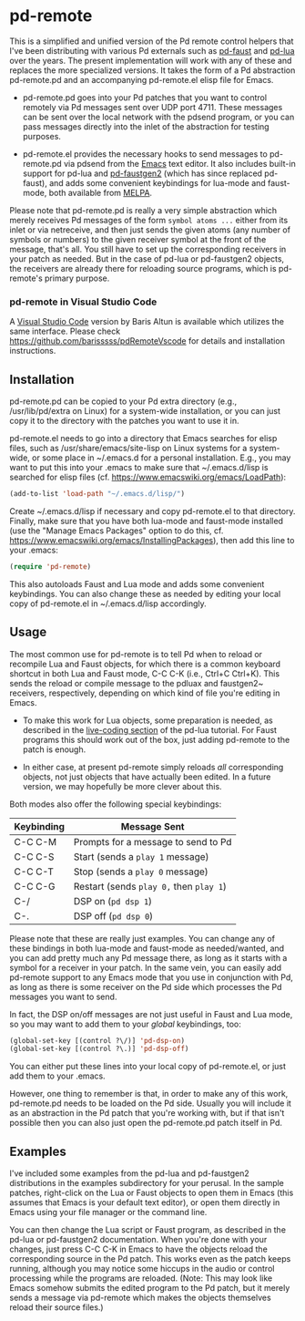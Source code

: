 # pd-remote

This is a simplified and unified version of the Pd remote control helpers that I've been distributing with various Pd externals such as [pd-faust](https://github.com/agraef/pure-lang/tree/master/pd-faust) and [pd-lua](https://github.com/agraef/pd-lua) over the years. The present implementation will work with any of these and replaces the more specialized versions. It takes the form of a Pd abstraction pd-remote.pd and an accompanying pd-remote.el elisp file for Emacs.

- pd-remote.pd goes into your Pd patches that you want to control remotely via Pd messages sent over UDP port 4711. These messages can be sent over the local network with the pdsend program, or you can pass messages directly into the inlet of the abstraction for testing purposes.

- pd-remote.el provides the necessary hooks to send messages to pd-remote.pd via pdsend from the [Emacs](https://en.wikipedia.org/wiki/GNU_Emacs) text editor. It also includes built-in support for pd-lua and [pd-faustgen2](https://github.com/agraef/pd-faustgen) (which has since replaced pd-faust), and adds some convenient keybindings for lua-mode and faust-mode, both available from [MELPA](https://melpa.org).

Please note that pd-remote.pd is really a very simple abstraction which merely receives Pd messages of the form `symbol atoms ...` either from its inlet or via netreceive, and then just sends the given atoms (any number of symbols or numbers) to the given receiver symbol at the front of the message, that's all. You still have to set up the corresponding receivers in your patch as needed. But in the case of pd-lua or pd-faustgen2 objects, the receivers are already there for reloading source programs, which is pd-remote's primary purpose.

### pd-remote in Visual Studio Code

A [Visual Studio Code](https://code.visualstudio.com/) version by Baris Altun is available which utilizes the same interface. Please check <https://github.com/barisssss/pdRemoteVscode> for details and installation instructions.

## Installation

pd-remote.pd can be copied to your Pd extra directory (e.g., /usr/lib/pd/extra on Linux) for a system-wide installation, or you can just copy it to the directory with the patches you want to use it in.

pd-remote.el needs to go into a directory that Emacs searches for elisp files, such as /usr/share/emacs/site-lisp on Linux systems for a system-wide, or some place in ~/.emacs.d for a personal installation. E.g., you may want to put this into your .emacs to make sure that ~/.emacs.d/lisp is searched for elisp files (cf. https://www.emacswiki.org/emacs/LoadPath):

~~~lisp
(add-to-list 'load-path "~/.emacs.d/lisp/")
~~~

Create ~/.emacs.d/lisp if necessary and copy pd-remote.el to that directory. Finally, make sure that you have both lua-mode and faust-mode installed (use the "Manage Emacs Packages" option to do this, cf. https://www.emacswiki.org/emacs/InstallingPackages), then add this line to your .emacs:

~~~lisp
(require 'pd-remote)
~~~

This also autoloads Faust and Lua mode and adds some convenient keybindings. You can also change these as needed by editing your local copy of pd-remote.el in ~/.emacs.d/lisp accordingly.

## Usage

The most common use for pd-remote is to tell Pd when to reload or recompile Lua and Faust objects, for which there is a common keyboard shortcut in both Lua and Faust mode, C-C C-K (i.e., Ctrl+C Ctrl+K). This sends the reload or compile message to the pdluax and faustgen2~ receivers, respectively, depending on which kind of file you're editing in Emacs.

- To make this work for Lua objects, some preparation is needed, as described in the [live-coding section](https://agraef.github.io/pd-lua/tutorial/pd-lua-intro.html#remote-control) of the pd-lua tutorial. For Faust programs this should work out of the box, just adding pd-remote to the patch is enough.

- In either case, at present pd-remote simply reloads *all* corresponding objects, not just objects that have actually been edited. In a future version, we may hopefully be more clever about this.

Both modes also offer the following special keybindings:

| Keybinding | Message Sent                            |
| ---------- | --------------------------------------- |
| C-C C-M    | Prompts for a message to send to Pd     |
| C-C C-S    | Start (sends a `play 1` message)        |
| C-C C-T    | Stop (sends a `play 0` message)         |
| C-C C-G    | Restart (sends `play 0,` then `play 1`) |
| C-/        | DSP on (`pd dsp 1`)                     |
| C-.        | DSP off (`pd dsp 0`)                    |

Please note that these are really just examples. You can change any of these bindings in both lua-mode and faust-mode as needed/wanted, and you can add pretty much any Pd message there, as long as it starts with a symbol for a receiver in your patch. In the same vein, you can easily add pd-remote support to any Emacs mode that you use in conjunction with Pd, as long as there is some receiver on the Pd side which processes the Pd messages you want to send.

In fact, the DSP on/off messages are not just useful in Faust and Lua mode, so you may want to add them to your *global* keybindings, too:

~~~lisp
(global-set-key [(control ?\/)] 'pd-dsp-on)
(global-set-key [(control ?\.)] 'pd-dsp-off)
~~~

You can either put these lines into your local copy of pd-remote.el, or just add them to your .emacs.

However, one thing to remember is that, in order to make any of this work, pd-remote.pd needs to be loaded on the Pd side. Usually you will include it as an abstraction in the Pd patch that you're working with, but if that isn't possible then you can also just open the pd-remote.pd patch itself in Pd.

## Examples

I've included some examples from the pd-lua and pd-faustgen2 distributions in the examples subdirectory for your perusal. In the sample patches, right-click on the Lua or Faust objects to open them in Emacs (this assumes that Emacs is your default text editor), or open them directly in Emacs using your file manager or the command line.

You can then change the Lua script or Faust program, as described in the pd-lua or pd-faustgen2 documentation. When you're done with your changes, just press C-C C-K in Emacs to have the objects reload the corresponding source in the Pd patch. This works even as the patch keeps running, although you may notice some hiccups in the audio or control processing while the programs are reloaded. (Note: This may look like Emacs somehow submits the edited program to the Pd patch, but it merely sends a message via pd-remote which makes the objects themselves reload their source files.)
